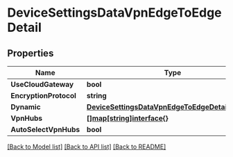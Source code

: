 # DeviceSettingsDataVpnEdgeToEdgeDetail

## Properties

Name | Type | Description | Notes
------------ | ------------- | ------------- | -------------
**UseCloudGateway** | **bool** |  | [optional] 
**EncryptionProtocol** | **string** |  | [optional] 
**Dynamic** | [**DeviceSettingsDataVpnEdgeToEdgeDetailDynamic**](deviceSettingsData_vpn_edgeToEdgeDetail_dynamic.md) |  | [optional] 
**VpnHubs** | [**[]map[string]interface{}**](map[string]interface{}.md) |  | [optional] 
**AutoSelectVpnHubs** | **bool** |  | [optional] 

[[Back to Model list]](../README.md#documentation-for-models) [[Back to API list]](../README.md#documentation-for-api-endpoints) [[Back to README]](../README.md)


